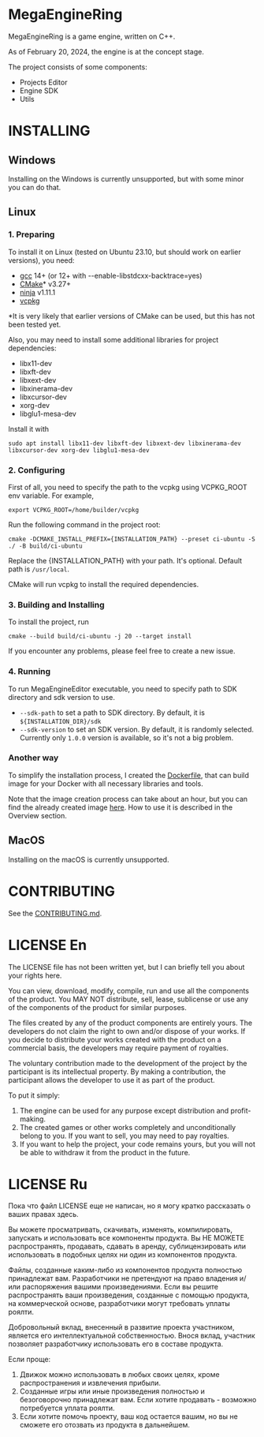 # MegaEngineRing

MegaEngineRing is a game engine, written on C++.

As of February 20, 2024, the engine is at the concept stage.

The project consists of some components:

* Projects Editor
* Engine SDK
* Utils

# INSTALLING

## Windows

Installing on the Windows is currently unsupported, but with some minor you can do that.

## Linux

### 1. Preparing

To install it on Linux (tested on Ubuntu 23.10, but should work on earlier versions), you need:

- [gcc](https://gcc.gnu.org/) 14+ (or 12+ with --enable-libstdcxx-backtrace=yes)
- [CMake](https://cmake.org/)* v3.27+
- [ninja](https://github.com/ninja-build/ninja) v1.11.1
- [vcpkg](https://github.com/microsoft/vcpkg)

*It is very likely that earlier versions of CMake can be used, but this has not been tested yet.

Also, you may need to install some additional libraries for project dependencies:

- libx11-dev
- libxft-dev
- libxext-dev
- libxinerama-dev
- libxcursor-dev
- xorg-dev
- libglu1-mesa-dev

Install it with

```shell
sudo apt install libx11-dev libxft-dev libxext-dev libxinerama-dev libxcursor-dev xorg-dev libglu1-mesa-dev
```

### 2. Configuring

First of all, you need to specify the path to the vcpkg using VCPKG_ROOT env variable. For example,

```shell
export VCPKG_ROOT=/home/builder/vcpkg
```

Run the following command in the project root:

```shell
cmake -DCMAKE_INSTALL_PREFIX={INSTALLATION_PATH} --preset ci-ubuntu -S ./ -B build/ci-ubuntu
```

Replace the {INSTALLATION_PATH} with your path. It's optional. Default path is `/usr/local`.

CMake will run vcpkg to install the required dependencies.

### 3. Building and Installing

To install the project, run

```shell
cmake --build build/ci-ubuntu -j 20 --target install
```

If you encounter any problems, please feel free to create a new issue.

### 4. Running

To run MegaEngineEditor executable, you need to specify path to SDK directory and sdk version to use.

* `--sdk-path` to set a path to SDK directory. By default, it is `${INSTALLATION_DIR}/sdk`
* `--sdk-version` to set an SDK version. By default, it is randomly selected. Currently only `1.0.0` version is
  available, so it's not a big problem.

### Another way

To simplify the installation process, I created the [Dockerfile](Dockerfile), that can build image for your Docker with
all necessary libraries and tools.

Note that the image creation process can take about an hour, but you can find the already created image
[here](https://hub.docker.com/r/alexusxx/mer-builder). How to use it is described in the Overview section.

## MacOS

Installing on the macOS is currently unsupported.

# CONTRIBUTING

See the [CONTRIBUTING.md](CONTRIBUTING.md).

# LICENSE En

The LICENSE file has not been written yet, but I can briefly tell you about your rights here.

You can view, download, modify, compile, run and use all the components of the product. You MAY NOT distribute, sell,
lease, sublicense or use any of the components of the product for similar purposes.

The files created by any of the product components are entirely yours. The developers do not claim the right to own
and/or dispose of your works. If you decide to distribute your works created with the product on a commercial basis, the
developers may require payment of royalties.

The voluntary contribution made to the development of the project by the participant is its intellectual property. By
making a contribution, the participant allows the developer to use it as part of the product.

To put it simply:

1. The engine can be used for any purpose except distribution and profit-making.
2. The created games or other works completely and unconditionally belong to you. If you want to sell, you may need to
   pay royalties.
3. If you want to help the project, your code remains yours, but you will not be able to withdraw it from the product in
   the future.

# LICENSE Ru

Пока что файл LICENSE еще не написан, но я могу кратко рассказать о ваших правах здесь.

Вы можете просматривать, скачивать, изменять, компилировать, запускать и использовать все компоненты продукта. Вы НЕ
МОЖЕТЕ распространять, продавать, сдавать в аренду, сублицензировать или использовать в подобных целях ни один из
компонентов продукта.

Файлы, созданные каким-либо из компонентов продукта полностью принадлежат вам. Разработчики не претендуют на право
владения и/или распоряжения вашими произведениями. Если вы решите распространять ваши произведения, созданные с помощью
продукта, на коммерческой основе, разработчики могут требовать уплаты роялти.

Добровольный вклад, внесенный в развитие проекта участником, является его интеллектуальной собственностью. Внося вклад,
участник позволяет разработчику использовать его в составе продукта.

Если проще:

1. Движок можно использовать в любых своих целях, кроме распространения и извлечения прибыли.
2. Созданные игры или иные произведения полностью и безоговорочно принадлежат вам. Если хотите продавать - возможно
   потребуется уплата роялти.
3. Если хотите помочь проекту, ваш код остается вашим, но вы не сможете его отозвать из продукта в дальнейшем.
